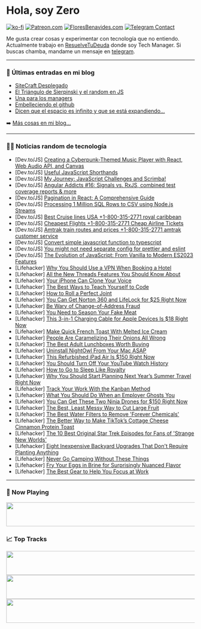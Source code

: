 # Hola, soy Zero

[![ko-fi](https://ko-fi.com/img/githubbutton_sm.svg)](https://ko-fi.com/J3J4N0LUK)
[![Patreon.com](https://img.shields.io/endpoint.svg?url=https%3A%2F%2Fshieldsio-patreon.vercel.app%2Fapi%3Fusername%3Dzerodragon%26type%3Dpatrons&style=for-the-badge)](https://patreon.com/zerodragon)
[![FloresBenavides.com](https://img.shields.io/website?down_message=oops&label=MiBlog&style=for-the-badge&up_message=online&url=https%3A%2F%2Ffloresbenavides.com)](https://floresbenavides.com)
[![Telegram Contact](https://img.shields.io/badge/escr%C3%ADbeme-ZeroDragon-%2326A5E4?style=for-the-badge&logo=telegram)](https://t.me/zerodragon)

Me gusta crear cosas y experimentar con tecnología que no entiendo.
Actualmente trabajo en [ResuelveTuDeuda](http://github.com/resuelve) donde soy Tech Manager.
Si buscas chamba, mandame un mensaje en [telegram](https://t.me/zerodragon).

---

### 📕 Últimas entradas en mi blog
<!-- BLOG-POST-LIST:START -->
- [SiteCraft Desplegado](https://floresbenavides.com/sitecraft-desplegado/)
- [El Triángulo de Sierpinski y el random en JS](https://floresbenavides.com/el-triangulo-de-sierpinski-y-el-random-en-js/)
- [Una para los managers](https://floresbenavides.com/una-para-los-managers/)
- [Embelleciendo el github](https://floresbenavides.com/embelleciendo-el-github/)
- [Dicen que el espacio es infinito y que se está expandiendo…](https://floresbenavides.com/dicen-que-el-espacio-es-infinito-y-que-se-esta-expandiendo/)
<!-- BLOG-POST-LIST:END -->

➡️ [Más cosas en mi blog...](https://floresbenavides.com)

---

### 👨‍💻 Noticias random de tecnología
<!-- TECH-POSTS:START -->
- [Dev.to/JS] [Creating a Cyberpunk-Themed Music Player with React, Web Audio API, and Canvas](https://dev.to/tropicolx/creating-a-cyberpunk-themed-music-player-with-react-web-audio-api-and-canvas-4iol)
- [Dev.to/JS] [Useful JavaScript Shorthands](https://dev.to/mursalfk/useful-javascript-shorthands-4k3h)
- [Dev.to/JS] [My Journey: JavaScript Challenges and Scrimba!](https://dev.to/terapitilltrumf/my-journey-javascript-challenges-and-scrimba-3p90)
- [Dev.to/JS] [Angular Addicts #16: Signals vs. RxJS, combined test coverage reports &amp; more](https://dev.to/this-is-angular/angular-addicts-16-signals-vs-rxjs-combined-test-coverage-reports-more-14i9)
- [Dev.to/JS] [Pagination in React: A Comprehensive Guide](https://dev.to/crossskatee1/pagination-in-react-a-comprehensive-guide-1ah9)
- [Dev.to/JS] [Processing 1 Million SQL Rows to CSV using Node.js Streams](https://dev.to/danielevilela/processing-1-million-sql-rows-to-csv-using-nodejs-streams-3in2)
- [Dev.to/JS] [Best Cruise lines USA +1-800-315-2771 royal caribbean](https://dev.to/lisajohn1599513/best-cruise-lines-usa-1-800-315-2771-royal-caribbean-2akc)
- [Dev.to/JS] [Cheapest Flights +1-800-315-2771 Cheap Airline Tickets](https://dev.to/lisajohn1599513/cheapest-flights-1-800-315-2771-cheap-airline-tickets-hln)
- [Dev.to/JS] [Amtrak train routes and prices +1-800-315-2771 amtrak customer service](https://dev.to/lisajohn1599513/amtrak-train-routes-and-prices-1-800-315-2771-amtrak-customer-service-237c)
- [Dev.to/JS] [Convert simple javascript function to typescript](https://dev.to/manthanank/convert-simple-javascript-function-to-typescript-29o6)
- [Dev.to/JS] [You might not need separate config for prettier and eslint](https://dev.to/tanishqsingla/you-might-not-need-separate-config-for-prettier-and-eslint-m9e)
- [Dev.to/JS] [The Evolution of JavaScript: From Vanilla to Modern ES2023 Features](https://dev.to/digitalpollution/the-evolution-of-javascript-from-vanilla-to-modern-es2023-features-5bj0)
- [Lifehacker] [Why You Should Use a VPN When Booking a Hotel](https://lifehacker.com/why-you-should-use-a-vpn-when-booking-a-hotel-1850722600)
- [Lifehacker] [All the New Threads Features You Should Know About](https://lifehacker.com/all-the-new-threads-features-you-should-know-about-1850722073)
- [Lifehacker] [Your iPhone Can Clone Your Voice](https://lifehacker.com/your-iphone-can-clone-your-voice-1850722400)
- [Lifehacker] [The Best Ways to Teach Yourself to Code](https://lifehacker.com/top-10-ways-to-teach-yourself-to-code-1684250889)
- [Lifehacker] [How to Roll a Perfect Joint](https://lifehacker.com/how-to-roll-a-perfect-joint-1848559512)
- [Lifehacker] [You Can Get Norton 360 and LifeLock for $25 Right Now](https://lifehacker.com/you-can-get-norton-360-and-lifelock-for-25-right-now-1850707854)
- [Lifehacker] [Be Wary of Change-of-Address Fraud](https://lifehacker.com/be-wary-of-change-of-address-fraud-1850721801)
- [Lifehacker] [You Need to Season Your Fake Meat](https://lifehacker.com/you-need-to-season-your-fake-meat-1844891573)
- [Lifehacker] [This 3-in-1 Charging Cable for Apple Devices Is $18 Right Now](https://lifehacker.com/this-3-in-1-charging-cable-for-apple-devices-is-18-rig-1850705884)
- [Lifehacker] [Make Quick French Toast With Melted Ice Cream](https://lifehacker.com/make-quick-french-toast-with-melted-ice-cream-1850721883)
- [Lifehacker] [People Are Caramelizing Their Onions All Wrong](https://lifehacker.com/you-cannot-caramelize-onions-without-patience-1823404064)
- [Lifehacker] [The Best Adult Lunchboxes Worth Buying](https://lifehacker.com/best-adult-lunchboxes-1850721509)
- [Lifehacker] [Uninstall NightOwl From Your Mac ASAP](https://lifehacker.com/uninstall-nightowl-from-your-mac-asap-1850721644)
- [Lifehacker] [This Refurbished iPad Air Is $150 Right Now](https://lifehacker.com/this-refurbished-ipad-air-is-150-right-now-1850705010)
- [Lifehacker] [You Should Turn Off Your YouTube Watch History](https://lifehacker.com/you-should-turn-off-your-youtube-watch-history-1850720994)
- [Lifehacker] [How to Go to Sleep Like Royalty](https://lifehacker.com/how-to-go-to-sleep-like-fucking-royalty-1848593982)
- [Lifehacker] [Why You Should Start Planning Next Year’s Summer Travel Right Now](https://lifehacker.com/why-you-should-start-planning-next-year-s-summer-travel-1850721019)
- [Lifehacker] [Track Your Work With the Kanban Method](https://lifehacker.com/track-your-work-with-the-kanban-method-1850721028)
- [Lifehacker] [What You Should Do When an Employer Ghosts You](https://lifehacker.com/what-you-should-do-when-an-employer-ghosts-you-1850720900)
- [Lifehacker] [You Can Get These Two Ninja Drones for $150 Right Now](https://lifehacker.com/you-can-get-these-two-ninja-drones-for-150-right-now-1850705303)
- [Lifehacker] [The Best, Least Messy Way to Cut Large Fruit](https://lifehacker.com/the-best-least-messy-way-to-cut-large-fruit-1850720567)
- [Lifehacker] [The Best Water Filters to Remove &#39;Forever Chemicals&#39;](https://lifehacker.com/the-best-water-filters-to-remove-forever-chemicals-1850718819)
- [Lifehacker] [The Better Way to Make TikTok’s Cottage Cheese Cinnamon Protein Toast](https://lifehacker.com/make-a-better-tiktok-protein-toast-1850719264)
- [Lifehacker] [The 10 Best Original Star Trek Episodes for Fans of &#39;Strange New Worlds&#39;](https://lifehacker.com/the-10-best-original-star-trek-episodes-for-fans-of-bra-1850719883)
- [Lifehacker] [Eight Inexpensive Backyard Upgrades That Don&#39;t Require Planting Anything](https://lifehacker.com/best-inexpensive-backyard-updates-1850717278)
- [Lifehacker] [Never Go Camping Without These Things](https://lifehacker.com/never-go-camping-without-these-things-1849469481)
- [Lifehacker] [Fry Your Eggs in Brine for Surprisingly Nuanced Flavor](https://lifehacker.com/fry-your-eggs-in-brine-for-surprisingly-nuanced-flavor-1850718578)
- [Lifehacker] [The Best Gear to Help You Focus at Work](https://lifehacker.com/the-best-gear-to-help-you-focus-at-work-1850718629)<!-- TECH-POSTS:END -->

---

### 🎵 Now Playing
<a href="https://spotify-now-playing-dun.vercel.app/now-playing?open"><img src="https://spotify-now-playing-dun.vercel.app/now-playing" width="540" height="64"></a>

### 📈 Top Tracks
<a href="https://spotify-now-playing-dun.vercel.app/top-tracks?i=1&open"><img src="https://spotify-now-playing-dun.vercel.app/top-tracks?i=1" width="540" height="64"></a>
<a href="https://spotify-now-playing-dun.vercel.app/top-tracks?i=2&open"><img src="https://spotify-now-playing-dun.vercel.app/top-tracks?i=2" width="540" height="64"></a>
<a href="https://spotify-now-playing-dun.vercel.app/top-tracks?i=3&open"><img src="https://spotify-now-playing-dun.vercel.app/top-tracks?i=3" width="540" height="64"></a>

